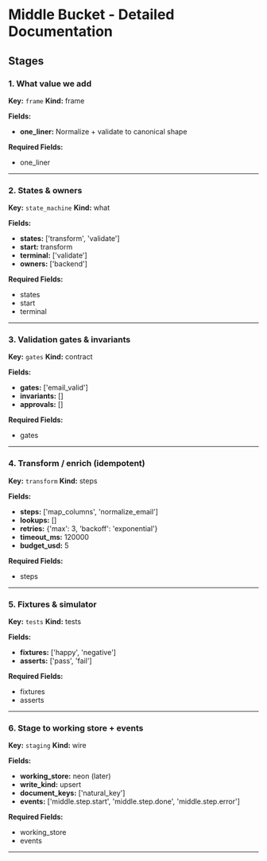 # Middle Bucket - Detailed Documentation

## Stages

### 1. What value we add

**Key:** `frame`
**Kind:** frame

**Fields:**
- **one_liner:** Normalize + validate to canonical shape

**Required Fields:**
- one_liner

---

### 2. States & owners

**Key:** `state_machine`
**Kind:** what

**Fields:**
- **states:** ['transform', 'validate']
- **start:** transform
- **terminal:** ['validate']
- **owners:** ['backend']

**Required Fields:**
- states
- start
- terminal

---

### 3. Validation gates & invariants

**Key:** `gates`
**Kind:** contract

**Fields:**
- **gates:** ['email_valid']
- **invariants:** []
- **approvals:** []

**Required Fields:**
- gates

---

### 4. Transform / enrich (idempotent)

**Key:** `transform`
**Kind:** steps

**Fields:**
- **steps:** ['map_columns', 'normalize_email']
- **lookups:** []
- **retries:** {'max': 3, 'backoff': 'exponential'}
- **timeout_ms:** 120000
- **budget_usd:** 5

**Required Fields:**
- steps

---

### 5. Fixtures & simulator

**Key:** `tests`
**Kind:** tests

**Fields:**
- **fixtures:** ['happy', 'negative']
- **asserts:** ['pass', 'fail']

**Required Fields:**
- fixtures
- asserts

---

### 6. Stage to working store + events

**Key:** `staging`
**Kind:** wire

**Fields:**
- **working_store:** neon (later)
- **write_kind:** upsert
- **document_keys:** ['natural_key']
- **events:** ['middle.step.start', 'middle.step.done', 'middle.step.error']

**Required Fields:**
- working_store
- events

---

